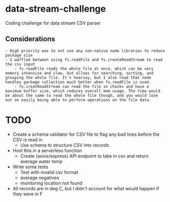 # data-stream-challenge
Coding challenge for data stream CSV parser

## Considerations
    - High priority was to not use any non-native node libraries to reduce package size
    - I waffled between using fs.readFile and fs.createReadStream to read the csv input
        - fs.readFile reads the whole file at once, which can be very memory intensive and slow, but allows for searching, sorting, and grouping the whole file. It's hearsay, but I also read that node handles garbage collection much better when fs.readFile is used.
        - fs.creatReadStream can read the file in chunks and have a maximum buffer size, which reduces overall mem usage. The time would be about the same to read the whole file though, and you would lose out on easily being able to perform operations on the file data.

# TODO
- Create a schema validator for CSV file to flag any bad lines before the CSV is read in
    - Use schema to structure CSV into records
- Host this in a serverless function
    - Create (axios/express) API endpoint to take in csv and return average water temp
- Write some tests
    - Test with invalid csv format
    - average negatives
    - monitoring location not found
- All records are in deg C, but I didn't account for what would happen if they were in F
